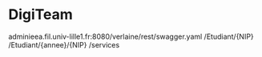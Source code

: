 # DigiTeam
adminieea.fil.univ-lille1.fr:8080/verlaine/rest/swagger.yaml
                                               /Etudiant/{NIP}
                                               /Etudiant/{annee}/{NIP}
                                               /services
